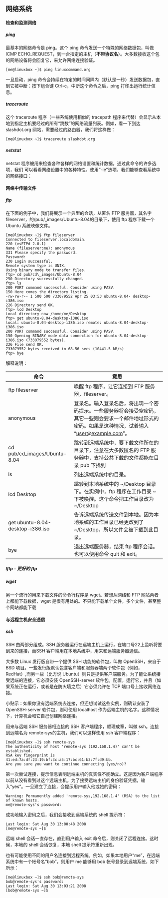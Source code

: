 ## 网络系统 ##

#### 检查和监测网络 ####

##### ping ####

最基本的网络命令是 ping。这个 ping 命令发送一个特殊的网络数据包，叫做 ICMP ECHO_REQUEST，到一台指定的主机（**不带协议名**）。大多数接收这个包的网络设备将会回复它，来允许网络连接验证。

```
[me@linuxbox ~]$ ping linuxcommand.org
```

一旦启动，ping 命令会持续在特定的时间间隔内（默认是一秒）发送数据包，直到它被中断：按下组合键 Ctrl-c，中断这个命令之后，ping 打印出运行统计信息。

##### traceroute #####

这个 traceroute 程序（一些系统使用相似的 tracepath 程序来代替）会显示从本地到指定主机要经过的所有“跳数”的网络流量列表。例如，看一下到达 slashdot.org 网站，需要经过的路由器，我们将这样做：

```
[me@linuxbox ~]$ traceroute slashdot.org
```

##### netstat ####

netstat 程序被用来检查各种各样的网络设置和统计数据。通过此命令的许多选项，我们
可以看看网络设置中的各种特性。使用“-ie”选项，我们能够查看系统中的网络接口：

#### 网络中传输文件 ####

##### ftp #####

在下面的例子中，我们将展示一个典型的会话，从匿名 FTP 服务器，其名字fileserver，的/pub/_images/Ubuntu-8.04的目录下，使用 ftp 程序下载一个 Ubuntu 系统映像文件。

```
[me@linuxbox ~]$ ftp fileserver
Connected to fileserver.localdomain.
220 (vsFTPd 2.0.1)
Name (fileserver:me): anonymous
331 Please specify the password.
Password:
230 Login successful.
Remote system type is UNIX.
Using binary mode to transfer files.
ftp> cd pub/cd\_images/Ubuntu-8.04
250 Directory successfully changed.
ftp> ls
200 PORT command successful. Consider using PASV.
150 Here comes the directory listing.
-rw-rw-r-- 1 500 500 733079552 Apr 25 03:53 ubuntu-8.04- desktop-i386.iso
226 Directory send OK.
ftp> lcd Desktop
Local directory now /home/me/Desktop
ftp> get ubuntu-8.04-desktop-i386.iso
local: ubuntu-8.04-desktop-i386.iso remote: ubuntu-8.04-desktop-
i386.iso
200 PORT command successful. Consider using PASV.
150 Opening BINARY mode data connection for ubuntu-8.04-desktop-
i386.iso (733079552 bytes).
226 File send OK.
733079552 bytes received in 68.56 secs (10441.5 kB/s)
ftp> bye
```

解释说明：

| 命令                               | 意思                                       |
| -------------------------------- | ---------------------------------------- |
| ftp fileserver                   | 唤醒 ftp 程序，让它连接到 FTP 服务器，fileserver。      |
| anonymous                        | 登录名。输入登录名后，将出现一个密码提示。一些服务器将会接受空密码，其它一些则会要求一个邮件地址形式的密码。如果是这种情况，试着输入 “user@example.com”。 |
| cd pub/cd_images/Ubuntu-8.04     | 跳转到远端系统中，要下载文件所在的目录下，注意在大多数匿名的 FTP 服务器中，支持公共下载的文件都能在目录 pub 下找到 |
| ls                               | 列出远端系统中的目录。                              |
| lcd Desktop                      | 跳转到本地系统中的 ~/Desktop 目录下。在实例中，ftp 程序在工作目录 ~ 下被唤醒。这个命令把工作目录改为 ~/Desktop |
| get ubuntu-8.04-desktop-i386.iso | 告诉远端系统传送文件到本地。因为本地系统的工作目录已经更改到了 ~/Desktop，所以文件会被下载到此目录。 |
| bye                              | 退出远端服务器，结束 ftp 程序会话。也可以使用命令 quit 和 exit。 |

##### lftp - 更好的 ftp #####

##### wget #####

另一个流行的用来下载文件的命令行程序是 wget。若想从网络和 FTP 网站两者上都能下载数据，wget 是很有用处的。不只能下载单个文件，多个文件，甚至整个网站都能下载

#### 与远程主机安全通信 ####
##### ssh #####

SSH 由两部分组成。SSH 服务器运行在远端主机上运行，在端口号22上监听将要到来的连接，而SSH 客户端用在本地系统中，用来和远端服务器通信。

大多数 Linux 发行版自带一个提供 SSH 功能的软件包，叫做 OpenSSH，来自于 BSD 项目。一些发行版默认包含客户端和服务器端两个软件包（例如，RedHat）,而另一些（比方说 Ubuntu）则只是提供客户端服务。为了能让系统接受远端的连接，它必须安装 OpenSSH-server 软件包，配置，运行它，并且（如果系统正在运行，或者是在防火墙之后）它必须允许在 TCP 端口号上接收网络连接。

小贴示：如果你没有远端系统去连接，但还想试试这些实例，则确认安装了 OpenSSH-server 软件包，则可使用 localhost 作为远端主机的名字。这种情况下，计算机会和它自己创建网络连接。

用来与远端 SSH 服务器相连接的 SSH 客户端程序，顺理成章，叫做 ssh。连接到远端名为 remote-sys的主机，我们可以这样使用 ssh 客户端程序：

```
[me@linuxbox ~]$ ssh remote-sys
The authenticity of host 'remote-sys (192.168.1.4)' can't be
established.
RSA key fingerprint is
41:ed:7a:df:23:19:bf:3c:a5:17:bc:61:b3:7f:d9:bb.
Are you sure you want to continue connecting (yes/no)?
```

第一次尝试连接，提示信息表明远端主机的真实性不能确立。这是因为客户端程序以前从没有看到过这个远端主机。为了接受远端主机的身份验证凭据，输入“yes”。一旦建立了连接，会提示用户输入他或她的密码：

```
Warning: Permanently added 'remote-sys,192.168.1.4' (RSA) to the list
of known hosts.
me@remote-sys's password:
```

成功地输入密码之后，我们会接收到远端系统的 shell 提示符：

```
Last login: Sat Aug 30 13:00:48 2008
[me@remote-sys ~]$
```

远端 shell 会话一直存在，直到用户输入 exit 命令后，则关闭了远程连接。这时候，本地的 shell 会话恢复，本地 shell 提示符重新出现。

也有可能使用不同的用户名连接到远程系统。例如，如果本地用户“me”，在远端系统中有一个帐号名“bob”，则用户 me 能够用 bob 帐号登录到远端系统，如下所示：

```
[me@linuxbox ~]$ ssh bob@remote-sys
bob@remote-sys's password:
Last login: Sat Aug 30 13:03:21 2008
[bob@remote-sys ~]$
```